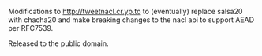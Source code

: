 Modifications to http://tweetnacl.cr.yp.to to (eventually) replace salsa20 with chacha20
and make breaking changes to the nacl api to support AEAD per RFC7539.

Released to the public domain.
